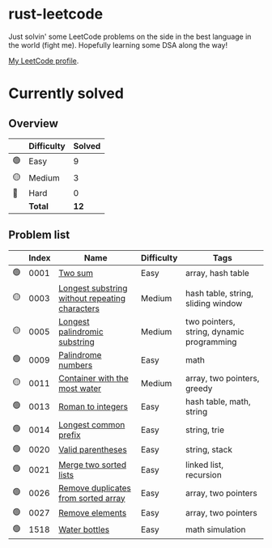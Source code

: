# rust-leetcode

Just solvin' some LeetCode problems on the side in the best language in the world (fight me). Hopefully learning some DSA along the way!

[My LeetCode profile](https://leetcode.com/u/BenZeen/).

# Currently solved

## Overview

|  | Difficulty | Solved |
|--|------------|--------|
|🟢| Easy | 9 |
|🟡| Medium | 3 |
|🔴| Hard | 0 |
|  | **Total** | **12** |

## Problem list

|  | Index | Name | Difficulty | Tags |
|--|-------|------|------------|------|
|🟢| 0001 | [Two sum](https://leetcode.com/problems/two-sum/) | Easy | array, hash table |
|🟡| 0003 | [Longest substring without repeating characters](https://leetcode.com/problems/longest-substring-without-repeating-characters/) | Medium | hash table, string, sliding window |
|🟡| 0005 | [Longest palindromic substring](https://leetcode.com/problems/longest-palindromic-substring/) | Medium | two pointers, string, dynamic programming |
|🟢| 0009 | [Palindrome numbers](https://leetcode.com/problems/palindrome-number/) | Easy | math |
|🟡| 0011 | [Container with the most water](https://leetcode.com/problems/container-with-most-water/) | Medium | array, two pointers, greedy |
|🟢| 0013 | [Roman to integers](https://leetcode.com/problems/roman-to-integer/) | Easy | hash table, math, string |
|🟢| 0014 | [Longest common prefix](https://leetcode.com/problems/longest-common-prefix/) | Easy | string, trie |
|🟢| 0020 | [Valid parentheses](https://leetcode.com/problems/valid-parentheses/) | Easy | string, stack |
|🟢| 0021 | [Merge two sorted lists]() | Easy | linked list, recursion |
|🟢| 0026 | [Remove duplicates from sorted array](https://leetcode.com/problems/merge-two-sorted-lists/) | Easy | array, two pointers |
|🟢| 0027 | [Remove elements](https://leetcode.com/problems/remove-element/) | Easy | array, two pointers |
|🟢| 1518 | [Water bottles](https://leetcode.com/problems/water-bottles/) | Easy | math simulation |
